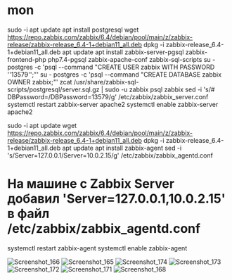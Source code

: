 # mon
sudo -i
apt update
apt install postgresql
wget https://repo.zabbix.com/zabbix/6.4/debian/pool/main/z/zabbix-release/zabbix-release_6.4-1+debian11_all.deb
dpkg -i zabbix-release_6.4-1+debian11_all.deb
apt update
apt install zabbix-server-pgsql zabbix-frontend-php php7.4-pgsql zabbix-apache-conf zabbix-sql-scripts
su - postgres -c 'psql --command "CREATE USER zabbix WITH PASSWORD '\'13579\'';"'
su - postgres -c 'psql --command "CREATE DATABASE zabbix OWNER zabbix;"'
zcat /usr/share/zabbix-sql-scripts/postgresql/server.sql.gz | sudo -u zabbix psql zabbix
sed -i 's/# DBPassword=/DBPassword=13579/g' /etc/zabbix/zabbix_server.conf
systemctl restart zabbix-server apache2
systemctl enable zabbix-server apache2

sudo -i
apt update
wget https://repo.zabbix.com/zabbix/6.4/debian/pool/main/z/zabbix-release/zabbix-release_6.4-1+debian11_all.deb
dpkg -i zabbix-release_6.4-1+debian11_all.deb
apt update
apt install zabbix-agent
sed -i 's/Server=127.0.0.1/Server=10.0.2.15/g' /etc/zabbix/zabbix_agentd.conf
# На машине с Zabbix Server добавил 'Server=127.0.0.1,10.0.2.15' в файл /etc/zabbix/zabbix_agentd.conf
systemctl restart zabbix-agent
systemctl enable zabbix-agent


![Screenshot_166](https://github.com/user-attachments/assets/bc98bf76-f562-4216-85c3-64762f4d4369)
![Screenshot_165](https://github.com/user-attachments/assets/6b122294-b3e4-4bb7-b84c-68c6e7e81615)
![Screenshot_174](https://github.com/user-attachments/assets/77c67c6c-b356-43cd-a2b6-c153ba9b4ad2)
![Screenshot_173](https://github.com/user-attachments/assets/cf970dae-95fc-41ff-8583-c60185d286a2)
![Screenshot_172](https://github.com/user-attachments/assets/69274b80-6f90-4b84-89fb-d5d3799efaba)
![Screenshot_171](https://github.com/user-attachments/assets/231c3bf1-b6ae-4a98-abf8-96aafab56758)
![Screenshot_168](https://github.com/user-attachments/assets/94454d03-088d-4981-9103-baddf930e652)
